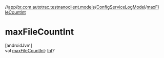 //[app](../../../index.md)/[br.com.autotrac.testnanoclient.models](../index.md)/[ConfigServiceLogModel](index.md)/[maxFileCountInt](max-file-count-int.md)

# maxFileCountInt

[androidJvm]\
val [maxFileCountInt](max-file-count-int.md): [Int](https://kotlinlang.org/api/latest/jvm/stdlib/kotlin/-int/index.html)?
